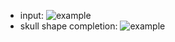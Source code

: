 * input:
![example](https://github.com/li-jianning/patch-based-skull-completion/blob/master/images/defected.gif)
* skull shape completion:
![example](https://github.com/li-jianning/patch-based-skull-completion/blob/master/images/skull.gif)
